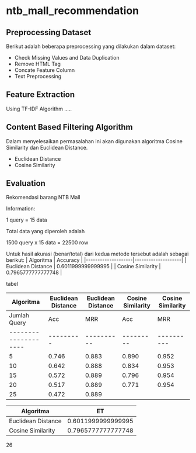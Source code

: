 # ntb_mall_recommendation

## Preprocessing Dataset

  Berikut adalah beberapa preprocessing yang dilakukan dalam dataset:
  - Check Missing Values and Data Duplication
  - Remove HTML Tag
  - Concate Feature Column
  - Text Preprocessing


## Feature Extraction

  Using TF-IDF Algorithm .....

  
## Content Based Filtering Algorithm

  Dalam menyelesaikan permasalahan ini akan digunakan algoritma Cosine Similarity dan Euclidean Distance.
  - Euclidean Distance
  - Cosine Similarity
    

## Evaluation
Rekomendasi barang NTB Mall

Information:

1 query = 15 data

Total data yang diperoleh adalah

1500 query x 15 data = 22500 row

Untuk hasil akurasi (benar/total) dari kedua metode tersebut adalah sebagai berikut:
| Algoritma           | Accuracy |
|--------------------|--------------------|
| Euclidean Distance | 0.6011999999999995 |
| Cosine Similarity  | 0.7965777777777748 |


tabel 

| Algoritma          | Euclidean Distance | Euclidean Distance | Cosine Similarity | Cosine Similarity  |
|--------------------|---------|----------|---------|----------|
| Jumlah Query       |   Acc   |   MRR    |   Acc   |   MRR    |
|--------------------|---------|----------|---------|----------|
|   5                |  0.746  |  0.883   | 0.890   |  0.952   |
|   10               |  0.642  |  0.888   | 0.834   |  0.953   |
|   15               |  0.572  |  0.889   | 0.796   |  0.954   |
|   20               |  0.517  |  0.889   | 0.771   |  0.954   |
|   25               |  0.472  |  0.889   |


| Algoritma           | ET |
|--------------------|--------------------|
| Euclidean Distance | 0.6011999999999995 |
| Cosine Similarity  | 0.7965777777777748 |

26 


